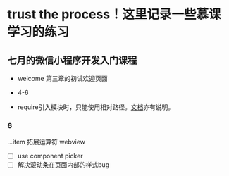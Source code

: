 # trust the process！这里记录一些慕课学习的练习

## 七月的微信小程序开发入门课程


+ welcome 第三章的初试欢迎页面
+ 4-6


+ require引入模块时，只能使用相对路径。[文档](https://developers.weixin.qq.com/miniprogram/dev/framework/app-service/module.html)亦有说明。

### 6
...item 拓展运算符
webview


- [ ] use component picker
- [ ] 解决滚动条在页面内部的样式bug